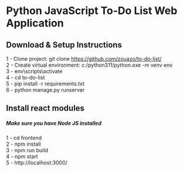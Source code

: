 # Python JavaScript To-Do List Web Application

## Download & Setup Instructions  
1 - Clone project: git clone https://github.com/zouazo/to-do-list/  
2 - Create virtual environment: c:/python311/python.exe -m venv env    
3 - env\scripts\activate    
4 - cd to-do-list   
5 - pip install -r requirements.txt    
6 - python manage.py runserver    
## Install react modules 
##### Make sure you have Node JS installed
1 - cd frontend    
2 - npm install    
3 - npm run build  
4 - npm start  
5 - http://localhost:3000/
